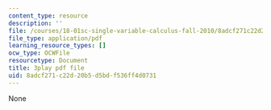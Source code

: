 ```yaml
---
content_type: resource
description: ''
file: /courses/18-01sc-single-variable-calculus-fall-2010/8adcf271c22d20b5d5bdf536ff4d0731_ryLdyDrBfvI.pdf
file_type: application/pdf
learning_resource_types: []
ocw_type: OCWFile
resourcetype: Document
title: 3play pdf file
uid: 8adcf271-c22d-20b5-d5bd-f536ff4d0731
---
```

None

